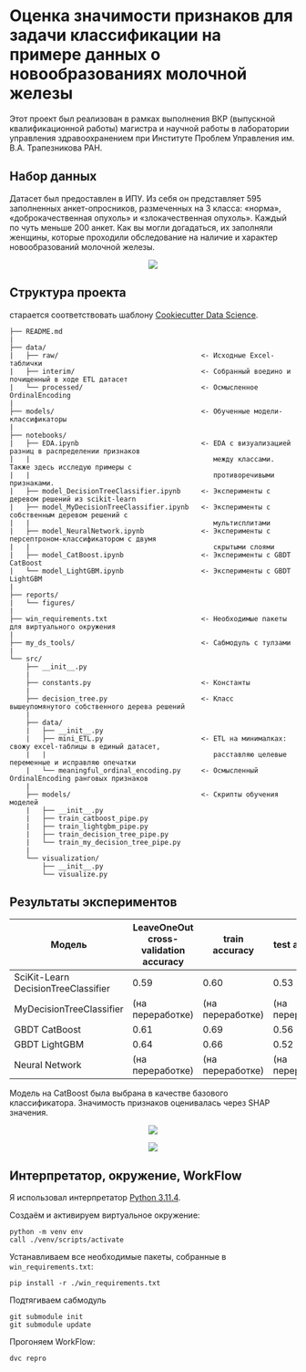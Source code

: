# Оценка значимости признаков для задачи классификации на примере данных о новообразованиях молочной железы

Этот проект был реализован в рамках выполнения ВКР (выпускной квалификационной работы)
магистра и научной работы в лаборатории управления здравоохранением при Институте Проблем
Управления им. В.А. Трапезникова РАН.


## Набор данных
Датасет был предоставлен в ИПУ. Из себя он представляет 595 заполненных анкет-опросников,
размеченных на 3 класса: «норма», «доброкачественная опухоль» и «злокачественная
опухоль». Каждый по чуть меньше 200 анкет. Как вы могли догадаться, их заполняли женщины,
которые проходили обследование на наличие и характер новообразований молочной железы.

<p align="center">
  <img src="https://raw.githubusercontent.com/mikhailmartin/Breast-Cancer/master/reports/figures/target_distribution.png"/>
</p>


## Структура проекта

старается соответствовать шаблону [Cookiecutter Data Science](https://github.com/drivendata/cookiecutter-data-science).

```
├── README.md
|
├── data/
|   ├── raw/                                   <- Исходные Excel-таблички
|   ├── interim/                               <- Собранный воедино и почищенный в ходе ETL датасет
|   └── processed/                             <- Осмысленное OrdinalEncoding
|
├── models/                                    <- Обученные модели-классификаторы
|
├── notebooks/
|   ├── EDA.ipynb                              <- EDA с визуализацией разниц в распределении признаков
|   |                                             между классами. Также здесь исследую примеры с
|   |                                             противоречивыми признаками.
|   ├── model_DecisionTreeClassifier.ipynb     <- Эксперименты с деревом решений из scikit-learn
|   ├── model_MyDecisionTreeClassifier.ipynb   <- Эксперименты с собственным деревом решений с
|   |                                             мультисплитами
|   ├── model_NeuralNetwork.ipynb              <- Эксперименты с персептроном-классификатором с двумя
|   |                                             скрытыми слоями
|   ├── model_CatBoost.ipynb                   <- Эксперименты с GBDT CatBoost
|   └── model_LightGBM.ipynb                   <- Эксперименты с GBDT LightGBM
|
├── reports/
|   └── figures/
|
├── win_requirements.txt                       <- Необходимые пакеты для виртуального окружения
|
├── my_ds_tools/                               <- Сабмодуль с тулзами
|
└── src/
    ├── __init__.py
    |
    ├── constants.py                           <- Константы
    |
    ├── decision_tree.py                       <- Класс вышеупомянутого собственного дерева решений
    |
    ├── data/
    |   ├── __init__.py
    |   ├── mini_ETL.py                        <- ETL на минималках: свожу excel-таблицы в единый датасет,
    |   |                                         расставляю целевые переменные и исправляю опечатки
    |   └── meaningful_ordinal_encoding.py     <- Осмысленный OrdinalEncoding ранговых признаков
    |
    ├── models/                                <- Скрипты обучения моделей
    |   ├── __init__.py
    |   ├── train_catboost_pipe.py
    |   ├── train_lightgbm_pipe.py
    |   ├── train_decision_tree_pipe.py
    |   └── train_my_decision_tree_pipe.py
    |
    └── visualization/
        ├── __init__.py
        └── visualize.py
```


## Результаты экспериментов
| Модель                              | LeaveOneOut cross-validation accuracy | train accuracy   | test accuracy    |
|-------------------------------------|---------------------------------------|------------------|------------------|
| SciKit-Learn DecisionTreeClassifier | 0.59                                  | 0.60             | 0.53             |
| MyDecisionTreeClassifier            | (на переработке)                      | (на переработке) | (на переработке) |
| GBDT CatBoost                       | 0.61                                  | 0.69             | 0.56             |
| GBDT LightGBM                       | 0.64                                  | 0.66             | 0.52             |
| Neural Network                      | (на переработке)                      | (на переработке) | (на переработке) |

Модель на CatBoost была выбрана в качестве базового классификатора. Значимость признаков
оценивалась через SHAP значения.

<p align="center">
  <img src="https://raw.githubusercontent.com/mikhailmartin/Breast-Cancer/master/reports/figures/SHAP_values.png"/>
</p>

<p align="center">
  <img src="https://raw.githubusercontent.com/mikhailmartin/Breast-Cancer/master/reports/figures/Permutation_Importance.png"/>
</p>


## Интерпретатор, окружение, WorkFlow
Я использовал интерпретатор [Python 3.11.4](https://www.python.org/downloads/release/python-3114/).

Создаём и активируем виртуальное окружение:
```commandline
python -m venv env
call ./venv/scripts/activate
```

Устанавливаем все необходимые пакеты, собранные в `win_requirements.txt`:
```commandline
pip install -r ./win_requirements.txt
```

Подтягиваем сабмодуль
```commandline
git submodule init
git submodule update
```

Прогоняем WorkFlow:
```commandline
dvc repro
```
